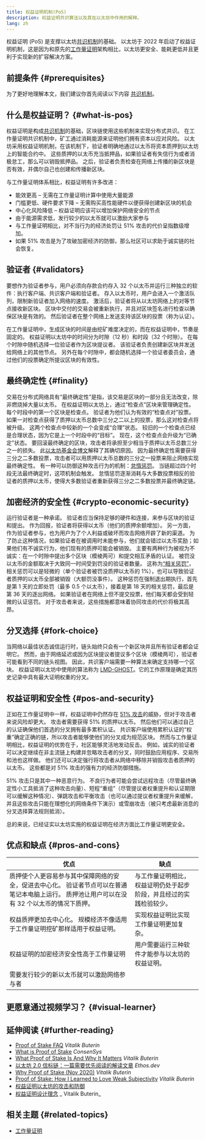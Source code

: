 ```yaml
---
title: 权益证明机制(PoS)
description: 权益证明共识算法以及其在以太坊中作用的解释。
lang: zh
---
```


权益证明 (PoS) 是支撑以太坊[共识机制](/developers/docs/consensus-mechanisms/)的基础。 以太坊于 2022 年启动了权益证明机制，这是因为和原先的[工作量证明](/developers/docs/consensus-mechanisms/pow)架构相比，以太坊更安全、能耗更低并且更利于实现新的扩容解决方案。

## 前提条件 {#prerequisites}

为了更好地理解本文，我们建议你首先阅读以下内容 [共识机制](/developers/docs/consensus-mechanisms/)。

## 什么是权益证明？ {#what-is-pos}

权益证明是构成[共识机制](/developers/docs/consensus-mechanisms/)的基础，区块链使用这些机制来实现分布式共识。 在工作量证明共识机制中，矿工通过消耗能源来证明他们拥有资本以应对风险。 以太坊采用权益证明机制，在该机制下，验证者明确地通过以太币将资本质押到以太坊上的智能合约中。 这些质押的以太币充当抵押品，如果验证者有失信行为或者消极怠工，那么可以销毁抵押品。 之后，验证者负责检查在网络上传播的新区块是否有效，并偶尔自己也创建和传播新区块。

与工作量证明体系相比，权益证明有许多改进：

- 能效更高 – 无需在工作量证明计算中使用大量能源
- 门槛更低、硬件要求下降 – 无需购买高性能硬件以便获得创建新区块的机会
- 中心化风险降低 – 权益证明应该可以增加保护网络安全的节点
- 由于能源需求低，发行较少的以太币就可以激励大家参与
- 与工作量证明相比，对不当行为的经济处罚让 51% 攻击的代价呈指数级增加。
- 如果 51% 攻击是为了攻破加密经济的防御，那么社区可以求助于诚实链的社会恢复。

## 验证者 {#validators}

要想作为验证者参与，用户必须向存款合约存入 32 个以太币并运行三种独立的软件：执行客户端、共识客户端和验证者。 存入以太币时，用户会进入一个激活队列，限制新验证者加入网络的速度。 激活后，验证者将从以太坊网络上的对等节点接收新区块。 区块中交付的交易会被重新执行，并且对区块签名进行检查以确保区块是有效的。 然后验证者在整个网络上发送支持该区块的投票（称为认证）。

在工作量证明中，生成区块的时间是由挖矿难度决定的，而在权益证明中，节奏是固定的。 权益证明以太坊中的时间分为时隙（12 秒）和时段（32 个时隙）。 在每个时隙中随机选择一位验证者作为区块提议者。 该验证者负责创建新区块并发送给网络上的其他节点。 另外在每个时隙中，都会随机选择一个验证者委员会，通过他们的投票确定所提议区块的有效性。

## 最终确定性 {#finality}

交易在分布式网络具有“最终确定性”是指，该交易是区块的一部分且无法改变，除非燃烧掉大量以太币。 在权益证明以太坊上，通过“检查点”区块来管理确定性。 每个时段中的第一个区块是检查点。 验证者为他们认为有效的“检查点对”投票。 如果一对检查点获得了质押以太币总数中三分之二以上的投票，那么这对检查点将被升级。 这两个检查点中较新的一个会变成“合理”状态。 较旧的一个检查点已经是合理状态，因为它是上一个时段中的“目标”。 现在，这个检查点会升级为“已确定”状态。 要回滚最终确定的区块，攻击者将承担至少相当于质押以太币总数三分之一的损失。 此[以太坊基金会博文](https://blog.nexus.org/2016/05/09/on-settlement-finality/)解释了其确切原因。 因为最终确定性需要获得三分之二多数投票，攻击者可以用质押以太币总数的三分之一投票来阻止网络实现最终确定性。 有一种可以防御这种攻击行为的机制：[怠惰惩罚](https://arxiv.org/pdf/2003.03052.pdf)。 当链超过四个时段无法最终确定时，这项机制会触发。 怠惰惩罚逐渐消耗与大多数投票相反的验证者的质押以太币，使得大多数验证者重新获得三分之二多数投票并最终确定链。

## 加密经济的安全性 {#crypto-economic-security}

运行验证者是一种承诺。 验证者应当保持足够的硬件和连接，来参与区块的验证和提出。 作为回报，验证者将获得以太币（他们的质押余额增加）。 另一方面，作为验证者参与，也为用户为了个人利益或破坏而攻击网络开辟了新的渠道。 为了防止这种情况，如果验证者在被调用时未能参与，他们就会错过以太币奖励；如果他们有不诚实行为，他们现有的质押可能会被销毁。 主要有两种行为被视为不诚实：在一个时隙中提出多个区块（模棱两可）和提交相互矛盾的认证。 被罚没以太币的金额取决于大致同一时间受到罚没的验证者数量。 这称为[“相关惩罚”](https://arxiv.org/pdf/2003.03052.pdf)，相关惩罚可以是轻微的（单个验证者被罚没质押以太币的 1%），也可以导致验证者质押的以太币全部被销毁（大额罚没事件）。 这种惩罚在强制退出期执行，首先是第 1 天的立即处罚（最多 0.5 个以太币），接着是第 18 天的相关惩罚，最后是第 36 天的逐出网络。 如果验证者在网络上但不提交投票，他们每天都会受到轻微的认证惩罚。 对于攻击者来说，这些措施都意味着协同攻击的代价将极其高昂。

## 分叉选择 {#fork-choice}

当网络以最佳状态诚信运行时，链头始终只会有一个新区块并且所有验证者都会证明它。 然而，由于网络延迟或因为区块提议者提议多个区块（模棱两可），验证者可能看到不同的链头视图。 因此，共识客户端需要一种算法来确定支持哪一个区块。 权益证明以太坊中使用的算法称为 [LMD-GHOST](https://arxiv.org/pdf/2003.03052.pdf)。它的工作原理是确定其历史记录中具有最大证明权重的分叉。

## 权益证明和安全性 {#pos-and-security}

正如在工作量证明中一样，权益证明中仍然存在 [51% 攻击](https://www.investopedia.com/terms/1/51-attack.asp)的威胁，但对于攻击者来说风险却更大。 攻击者需要获得 51% 的质押以太币。 然后他们可以通过自己的认证确保他们首选的分叉拥有最多累积认证。 共识客户端使用累积认证的“权重”确定正确的链，所以攻击者能够使他们的分叉成为规范区块。 然而与工作量证明相比，权益证明的优势在于，社区能够灵活地发动反击。 例如，诚实的验证者可以决定继续在非主流链上构建并忽略攻击者的分叉，同时鼓励应用程序、交易所和池也这样做。 他们还可以决定强行将攻击者从网络中移除并销毁攻击者质押的以太币。 这些都是对 51% 攻击的强有力的经济防御措施。

51% 攻击只是其中一种恶意行为。 不良行为者可能会尝试远程攻击（尽管最终确定性小工具抵消了这种攻击向量）、短程“重组”（尽管提议者权重提升和认证期限可以缓解这种情况）、弹跳攻击和平衡攻击（也可以通过提议者权重提升来缓解，并且这些攻击只能在理想化的网络条件下演示）或雪崩攻击（被只考虑最新消息的分叉选择算法规则抵消）。

总的来说，已经证实以太坊实施的权益证明在经济方面比工作量证明更安全。

## 优点和缺点 {#pros-and-cons}

| 优点                                                                                                                                           | 缺点                                                               |
| ---------------------------------------------------------------------------------------------------------------------------------------------- | ------------------------------------------------------------------ |
| 质押使个人更容易参与其中保障网络的安全，促进去中心化。 验证者节点可以在普通笔记本电脑上运行。 质押池让用户可以在没有 32 个以太币的情况下质押。 | 与工作量证明相比，权益证明仍处于起步阶段，并且经过的实践检验较少。 |
| 权益质押更加去中心化。 规模经济不像适用于工作量证明挖矿那样适用于权益证明。                                                                    | 实现权益证明比实现工作量证明更加复杂。                             |
| 权益证明的加密经济安全性高于工作量证明                                                                                                         | 用户需要运行三种软件才能参与以太坊的权益证明。                     |
| 需要发行较少的新以太币就可以激励网络参与者                                                                                                     |                                                                    |

## 更愿意通过视频学习？ {#visual-learner}

<YouTube id="psKDXvXdr7k" />

## 延伸阅读 {#further-reading}

- [Proof of Stake FAQ](https://vitalik.ca/general/2017/12/31/pos_faq.html) _Vitalik Buterin_
- [What is Proof of Stake](https://consensys.net/blog/blockchain-explained/what-is-proof-of-stake/) _ConsenSys_
- [What Proof of Stake Is And Why It Matters](https://bitcoinmagazine.com/culture/what-proof-of-stake-is-and-why-it-matters-1377531463) _Vitalik Buterin_
- [以太坊 2.0 信标链：一篇需要优先阅读的解读文章](https://ethos.dev/beacon-chain) _Ethos.dev_
- [Why Proof of Stake (Nov 2020)](https://vitalik.ca/general/2020/11/06/pos2020.html) _Vitalik Buterin_
- [Proof of Stake: How I Learned to Love Weak Subjectivity](https://blog.nexus.org/2014/11/25/proof-stake-learned-love-weak-subjectivity/) _Vitalik Buterin_
- [权益证明以太坊的攻击和防御](https://mirror.xyz/jmcook.eth/YqHargbVWVNRQqQpVpzrqEQ8IqwNUJDIpwRP7SS5FXs)
- [权益证明设计理念](https://medium.com/@VitalikButerin/a-proof-of-stake-design-philosophy-506585978d51) _ Vitalik Buterin_

## 相关主题 {#related-topics}

- [工作量证明](/developers/docs/consensus-mechanisms/pow/)
